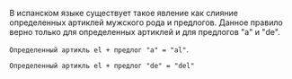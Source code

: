 В испанском языке существует такое явление как слияние определенных артиклей мужского рода и предлогов. Данное правило верно только для определенных артиклей и для предлогов "a" и "de". 

`Определенный артикль el + предлог "a" = "al"`.

`Определенный артикль el + предлог "de" = "del"`
